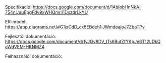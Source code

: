 Specifikáció:
https://docs.google.com/document/d/1AbIobHnNkA-754nUuuEpgFdv9xWHQmriI1DxzdrLkYU

ER-model:
https://app.diagrams.net/#G1jxCdD_ex5EBdeh1iJWmdoajoJ7ZbaTPv

Fejlesztői dokumentáció:
https://docs.google.com/document/d/1yJQv8DV_tTs6ButZfYKpJe6T12LDkQaWdVEM-HKNMZ4

Felhasználói dokumentáció:
